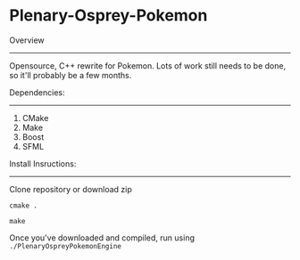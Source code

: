 # Plenary-Osprey-Pokemon
Overview
***
Opensource, C++ rewrite for Pokemon. Lots of work still needs to be done, so it'll probably be a few months.


Dependencies:
***

1. CMake
2. Make
3. Boost
4. SFML


Install Insructions:
***
Clone repository or download zip

```
cmake .

make
```

Once you've downloaded and compiled, run using `./PlenaryOspreyPokemonEngine`

